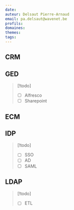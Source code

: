 ```yaml
---
date: 
auteur: Delsaut Pierre-Arnaud 
email: pa.delsaut@wavenet.be
profils:
domaines:
themes:
tags:
---
```

## CRM

## GED

>[!todo]    
>- [ ] Alfresco  
>- [ ] Sharepoint  

## ECM

## IDP

>[!todo]  
>- [ ] SSO
>- [ ] AD 
>- [ ] SAML  

## LDAP

>[!todo]
>- [ ] ETL